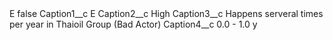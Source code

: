 <?xml version="1.0" encoding="UTF-8"?>
<CustomMetadata xmlns="http://soap.sforce.com/2006/04/metadata" xmlns:xsi="http://www.w3.org/2001/XMLSchema-instance" xmlns:xsd="http://www.w3.org/2001/XMLSchema">
    <label>E</label>
    <protected>false</protected>
    <values>
        <field>Caption1__c</field>
        <value xsi:type="xsd:string">E</value>
    </values>
    <values>
        <field>Caption2__c</field>
        <value xsi:type="xsd:string">High</value>
    </values>
    <values>
        <field>Caption3__c</field>
        <value xsi:type="xsd:string">Happens serveral times per year in Thaioil Group (Bad Actor)</value>
    </values>
    <values>
        <field>Caption4__c</field>
        <value xsi:type="xsd:string">0.0 - 1.0 y</value>
    </values>
</CustomMetadata>
